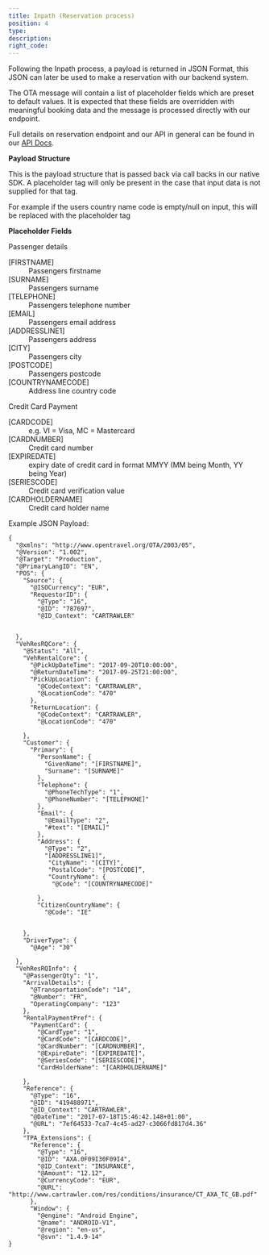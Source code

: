 ```yaml
---
title: Inpath (Reservation process)
position: 4
type:
description:
right_code:
---
```


Following the Inpath process, a payload is returned in JSON Format, this JSON can later be used to make a reservation with our backend system.

The OTA message will contain a list of placeholder fields which are preset to default values.
It is expected that these fields are overridden with meaningful booking data and the message is processed directly with our endpoint. 

Full details on reservation endpoint and our API in general can be found in our <a href="http://docs.cartrawler.com/docs/xml/">API Docs</a>.

**Payload Structure**

This is the payload structure that is passed back via call backs in our native SDK. A placeholder tag will only be present in the case that input data is not supplied for that tag. 

For example if the users country name code is empty/null on input, this will be replaced with the placeholder tag

**Placeholder Fields**

Passenger details
<dl>
<dt>[FIRSTNAME]</dt><dd>Passengers firstname</dd>
<dt>[SURNAME]</dt><dd>Passengers surname</dd>
<dt>[TELEPHONE]</dt><dd>Passengers telephone number</dd>
<dt>[EMAIL]</dt><dd>Passengers email address</dd>
<dt>[ADDRESSLINE1]</dt><dd>Passengers address</dd>
<dt>[CITY]</dt><dd>Passengers city</dd>
<dt>[POSTCODE]</dt><dd> Passengers postcode</dd>
<dt>[COUNTRYNAMECODE]</dt><dd>Address line country code</dd>
</dl>

Credit Card Payment
<dl>
<dt>[CARDCODE]</dt><dd>e.g. VI = Visa, MC = Mastercard</dd>
<dt>[CARDNUMBER]</dt><dd>Credit card number</dd>
<dt>[EXPIREDATE]</dt><dd>expiry date of credit card in format MMYY (MM being Month, YY being Year)</dd>
<dt>[SERIESCODE]</dt><dd>Credit card verification value</dd>
<dt>[CARDHOLDERNAME]</dt><dd>Credit card holder name</dd>
</dl>

Example JSON Payload:

    {
      "@xmlns": "http://www.opentravel.org/OTA/2003/05",
      "@Version": "1.002",
      "@Target": "Production",
      "@PrimaryLangID": "EN",
      "POS": {
        "Source": {
          "@ISOCurrency": "EUR",
          "RequestorID": {
            "@Type": "16",
            "@ID": "787697",
            "@ID_Context": "CARTRAWLER"
          
        
      },
      "VehResRQCore": {
        "@Status": "All",
        "VehRentalCore": {
          "@PickUpDateTime": "2017-09-20T10:00:00",
          "@ReturnDateTime": "2017-09-25T21:00:00",
          "PickUpLocation": {
            "@CodeContext": "CARTRAWLER",
            "@LocationCode": "470"
          },
          "ReturnLocation": {
            "@CodeContext": "CARTRAWLER",
            "@LocationCode": "470"
          
        },
        "Customer": {
          "Primary": {
            "PersonName": {
              "GivenName": "[FIRSTNAME]",
              "Surname": "[SURNAME]"
            },
            "Telephone": {
              "@PhoneTechType": "1",
              "@PhoneNumber": "[TELEPHONE]"
            },
            "Email": {
              "@EmailType": "2",
              "#text": "[EMAIL]"
            },
            "Address": {
              "@Type": "2",
              "[ADDRESSLINE1]",
               "CityName": "[CITY]",
               "PostalCode": "[POSTCODE]”,
               "CountryName": {
                "@Code": "[COUNTRYNAMECODE]"
              
            },
            "CitizenCountryName": {
              "@Code": "IE"
            
          
        },
        "DriverType": {
          "@Age": "30"
        
      },
      "VehResRQInfo": {
        "@PassengerQty": "1",
        "ArrivalDetails": {
          "@TransportationCode": "14",
          "@Number": "FR",
          "OperatingCompany": "123"
        },
        "RentalPaymentPref": {
          "PaymentCard": {
            "@CardType": "1",
            "@CardCode": "[CARDCODE]",
            "@CardNumber": "[CARDNUMBER]",
            "@ExpireDate": "[EXPIREDATE]",
            "@SeriesCode": "[SERIESCODE]",
            "CardHolderName": "[CARDHOLDERNAME]"
          
        },
        "Reference": {
          "@Type": "16",
          "@ID": "419488971",
          "@ID_Context": "CARTRAWLER",
          "@DateTime": "2017-07-18T15:46:42.148+01:00",
          "@URL": "7ef64533-7ca7-4c45-ad27-c3066fd817d4.36"
        },
        "TPA_Extensions": {
          "Reference": {
            "@Type": "16",
            "@ID": "AXA.0F09I30F09I4",
            "@ID_Context": "INSURANCE",
            "@Amount": "12.12",
            "@CurrencyCode": "EUR",
            "@URL": "http://www.cartrawler.com/res/conditions/insurance/CT_AXA_TC_GB.pdf"
          },
          "Window": {
            "@engine": "Android Engine",
            "@name": "ANDROID-V1",
            "@region": "en-us",
            "@svn": "1.4.9-14"
    }
